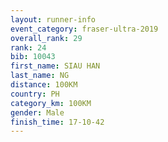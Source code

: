 ```yaml
---
layout: runner-info 
event_category: fraser-ultra-2019 
overall_rank: 29
rank: 24
bib: 10043
first_name: SIAU HAN
last_name: NG
distance: 100KM
country: PH
category_km: 100KM
gender: Male
finish_time: 17-10-42
---
```

